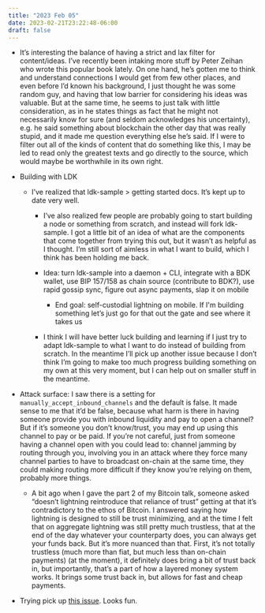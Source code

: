 ```yaml
---
title: "2023 Feb 05"
date: 2023-02-21T23:22:48-06:00
draft: false
---
```


- It’s interesting the balance of having a strict and lax filter for content/ideas. I’ve recently been intaking more stuff by Peter Zeihan who wrote this popular book lately. On one hand, he’s gotten me to think and understand connections I would get from few other places, and even before I’d known his background, I just thought he was some random guy, and having that low barrier for considering his ideas was valuable. But at the same time, he seems to just talk with little consideration, as in he states things as fact that he might not necessarily know for sure (and seldom acknowledges his uncertainty), e.g. he said something about blockchain the other day that was really stupid, and it made me question everything else he’s said. If I were to filter out all of the kinds of content that do something like this, I may be led to read only the greatest texts and go directly to the source, which would maybe be worthwhile in its own right.

- Building with LDK
    - I’ve realized that ldk-sample > getting started docs. It’s kept up to date very well.
        - I’ve also realized few people are probably going to start building a node or something from scratch, and instead will fork ldk-sample. I got a little bit of an idea of what are the components that come together from trying this out, but it wasn’t as helpful as I thought. I’m still sort of aimless in what I want to build, which I think has been holding me back.

        - Idea: turn ldk-sample into a daemon + CLI, integrate with a BDK wallet, use BIP 157/158 as chain source (contribute to BDK?), use rapid gossip sync, figure out async payments, slap it on mobile
            - End goal: self-custodial lightning on mobile. If I'm building something let’s just go for that out the gate and see where it takes us
        - I think I will have better luck building and learning if I just try to adapt ldk-sample to what I want to do instead of building from scratch. In the meantime I’ll pick up another issue because I don’t think I’m going to make too much progress building something on my own at this very moment, but I can help out on smaller stuff in the meantime.
- Attack surface: I saw there is a setting for `manually_accept_inbound_channels` and the default is false. It made sense to me that it’d be false, because what harm is there in having someone provide you with inbound liquidity and pay to open a channel? But if it’s someone you don’t know/trust, you may end up using this channel to pay or be paid. If you’re not careful, just from someone having a channel open with you could lead to: channel jamming by routing through you, involving you in an attack where they force many channel parties to have to broadcast on-chain at the same time, they could making routing more difficult if they know you’re relying on them, probably more things.
    - A bit ago when I gave the part 2 of my Bitcoin talk, someone asked “doesn’t lightning reintroduce that reliance of trust” getting at that it’s contradictory to the ethos of Bitcoin. I answered saying how lightning is designed to still be trust minimizing, and at the time I felt that on aggregate lightning was still pretty much trustless, that at the end of the day whatever your counterparty does, you can always get your funds back. But it’s more nuanced than that. First, it’s not totally trustless (much more than fiat, but much less than on-chain payments) (at the moment), it definitely does bring a bit of trust back in, but importantly, that’s a part of how a layered money system works. It brings some trust back in, but allows for fast and cheap payments.
- Trying pick up [this issue](https://github.com/lightningdevkit/rust-lightning/issues/1973). Looks fun.

